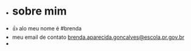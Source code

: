 -  # sobre mim
-  👍 alo meu nome é #brenda
-  meu email de contato brenda.aparecida.goncalves@escola.pr.gov.br
- 
